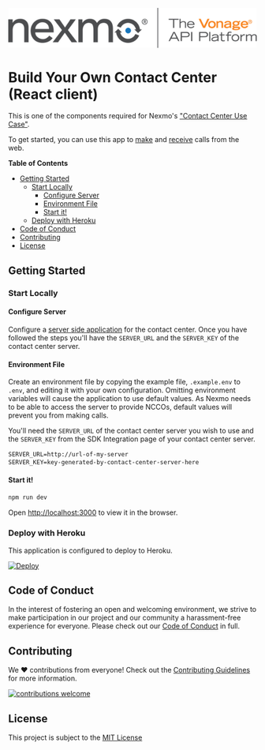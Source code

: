 ![Nexmo][logo]

# Build Your Own Contact Center (React client)

This is one of the components required for Nexmo's ["Contact Center Use Case"](https://developer.nexmo.com/client-sdk/in-app-voice/contact-center-overview).

To get started, you can use this app to [make](https://developer.nexmo.com/client-sdk/in-app-voice/getting-started/make-phone-call/javascript) and [receive](https://developer.nexmo.com/client-sdk/in-app-voice/getting-started/receive-phone-call/javascript) calls from the web.

**Table of Contents**

- [Getting Started](#getting-started)
  - [Start Locally](#start-locally)
    - [Configure Server](#configure-server)
    - [Environment File](#environment-file)
    - [Start it!](#start-it)
  - [Deploy with Heroku](#deploy-with-heroku)
- [Code of Conduct](#code-of-conduct)
- [Contributing](#contributing)
- [License](#license)

## Getting Started

### Start Locally

#### Configure Server

Configure a [server side application](https://github.com/nexmo-community/contact-center-server-node) for the contact center. Once you have followed the steps you'll have the `SERVER_URL` and the `SERVER_KEY` of the contact center server.

#### Environment File

Create an environment file by copying the example file, `.example.env` to `.env`, and editing it with your own configuration. Omitting environment variables will cause the application to use default values. As Nexmo needs to be able to access the server to provide NCCOs, default values will prevent you from making calls.

You'll need the `SERVER_URL` of the contact center server you wish to use and the `SERVER_KEY` from the SDK Integration page of your contact center server.

```
SERVER_URL=http://url-of-my-server
SERVER_KEY=key-generated-by-contact-center-server-here
```

#### Start it!

```js
npm run dev
```

Open [http://localhost:3000](http://localhost:3000) to view it in the browser.

### Deploy with Heroku

This application is configured to deploy to Heroku. 

[![Deploy](https://www.herokucdn.com/deploy/button.svg)](https://heroku.com/deploy)

## Code of Conduct

In the interest of fostering an open and welcoming environment, we strive to make participation in our project and our community a harassment-free experience for everyone. Please check out our [Code of Conduct][coc] in full.

## Contributing 
We :heart: contributions from everyone! Check out the [Contributing Guidelines][contributing] for more information.

[![contributions welcome][contribadge]][issues]

## License

This project is subject to the [MIT License][license]

[logo]: nexmo.png "Nexmo"
[contribadge]: https://img.shields.io/badge/contributions-welcome-brightgreen.svg?style=flat "Contributions Welcome"

[signup]: https://dashboard.nexmo.com/sign-up?utm_source=DEV_REL&utm_medium=github&utm_campaign=lukeocodes

[coc]: CODE_OF_CONDUCT.md "Code of Conduct"
[contributing]: CONTRIBUTING.md "Contributing"
[license]: LICENSE "MIT License"

[issues]: ./../../issues "Issues"
